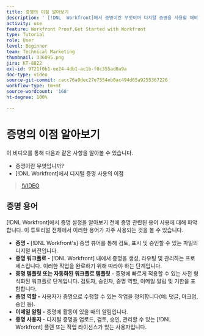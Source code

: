 ```yaml
---
title: 증명의 이점 알아보기
description: ' [!DNL  Workfront]에서 증명이란 무엇이며 디지털 증명을 사용할 때의 이점에 대해 알아봅니다.'
activity: use
feature: Workfront Proof,Get Started with Workfront
type: Tutorial
role: User
level: Beginner
team: Technical Marketing
thumbnail: 336095.png
jira: KT-8822
exl-id: 9721f0b1-ee24-4db1-ac1b-f0c355ad0a9a
doc-type: video
source-git-commit: cacc76a0dec27e7554eb0ac494d65a9255367226
workflow-type: tm+mt
source-wordcount: '168'
ht-degree: 100%

---
```


# 증명의 이점 알아보기

이 비디오를 통해 다음과 같은 사항을 알아볼 수 있습니다.

* 증명이란 무엇입니까?
* [!DNL Workfront]에서 디지털 증명 사용의 이점

>[!VIDEO](https://video.tv.adobe.com/v/336095/?quality=12&learn=on)

## 증명 용어

[!DNL  Workfront]에서 증명 설정을 알아보기 전에 증명 관련된 용어 사용에 대해 파악합니다. 이 튜토리얼 전체에서 이러한 용어가 자주 사용되는 것을 볼 수 있습니다.

* **증명 -** [!DNL Workfront's] 증명 뷰어를 통해 검토, 표시 및 승인할 수 있는 파일의 디지털 버전입니다.
* **증명 워크플로 -** [!DNL Workfront] 내에서 증명을 생성, 라우팅 및 관리하는 프로세스입니다. 이러한 작업을 완료하기 위해 따라야 하는 단계입니다.
* **증명 템플릿 또는 자동화된 워크플로 템플릿 -** 증명에 빠르게 적용할 수 있는 사전 형식화된 워크플로 단계입니다. 검토자, 승인자, 증명 역할, 이메일 알림 및 기한을 포함합니다.
* **증명 역할 -** 사용자가 증명으로 수행할 수 있는 작업을 정의합니다(예: 댓글, 마크업, 승인 등).
* **이메일 알림 -** 증명에 활동이 있을 때의 알림입니다.
* **증명 사용자 -** 디지털 증명을 업로드, 검토, 승인, 관리할 수 있는 [!DNL Workfront] 플랜 또는 작업 라이선스가 있는 사용자입니다.

